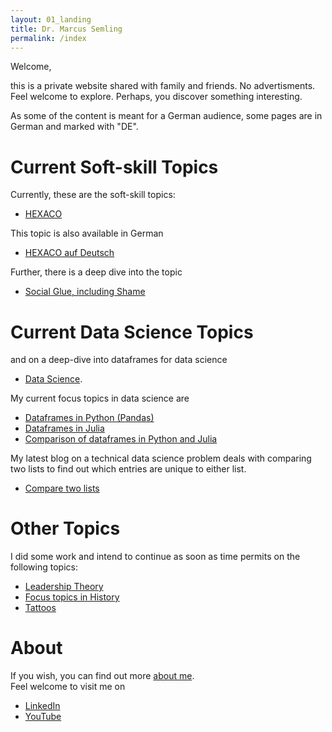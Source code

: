 ```yaml
---
layout: 01_landing
title: Dr. Marcus Semling
permalink: /index
---
```



Welcome, 

this is a private website shared with family and friends. No advertisments.<br>
Feel welcome to explore. Perhaps, you discover something interesting.

As some of the content is meant for a German audience, some pages are in German and marked with "DE". 


# Current Soft-skill Topics 

Currently, these are the soft-skill topics:

- [HEXACO](HEXACO) 

This topic is also available in German 
- [HEXACO auf Deutsch](HEXACO_DE)

Further, there is a deep dive into the topic
- [Social Glue, including Shame](SocialGlue)


# Current Data Science Topics 

and on a deep-dive into dataframes for data science
- [Data Science](https://mase69.github.io/dssb/).

My current focus topics in data science are

- [Dataframes in Python (Pandas)](https://mase69.github.io/dssb/pandas)
- [Dataframes in Julia](https://mase69.github.io/dssb/julia)
- [Comparison of dataframes in Python and Julia](https://mase69.github.io/dssb/julia)


My latest blog on a technical data science problem deals with comparing two lists to find out which entries are unique to either list. 
- [Compare two lists](comparetwolists)


# Other Topics

I did some work and intend to continue as soon as time permits on the following topics:

- [Leadership Theory](https://mase69.github.io/lestmars/)
- [Focus topics in History](https://mase69.github.io/histmars/)
- [Tattoos](https://mase69.github.io/tatmars/)


# About 

If you wish, you can find out more [about me](aboutme). <br>
Feel welcome to visit me on 
- [LinkedIn](https://www.linkedin.com/in/drmarcussemling/)
- [YouTube](https://www.youtube.com/channel/UCGFxaMjKtaOumxiB8GSgXbQ)



